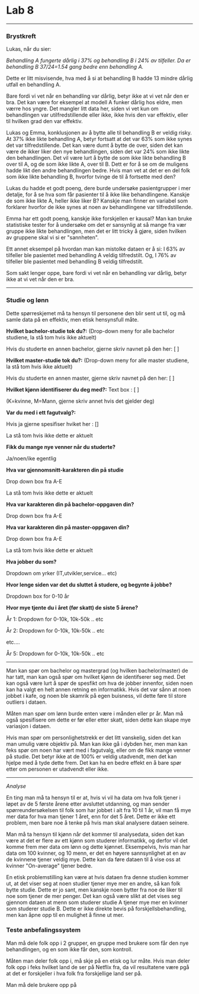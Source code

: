 # Lab 8

-------------------------

### Brystkreft

Lukas, når du sier:

*Behandling A fungerte dårlig i 37% og behandling B i 24% av tilfeller. Da er behandling B 37/24=1.54 gang bedre enn behandling A.*

Dette er litt misvisende, hva med å si at behandling B hadde 13 mindre dårlig utfall en behandling A. 

Bare fordi vi vet når en behandling var dårlig, betyr ikke at vi vet når den er bra. Det kan være for eksempel at modell A funker dårlig hos eldre, men værre hos yngre.
Det mangler litt data her, siden vi vet kun om behandlingen var utilfredstillende eller ikke, ikke hvis den var effektiv, eller til hvilken grad den var effektiv.

Lukas og Emma, konklusjonen av å bytte alle til behandling B er veldig risky. At 37% ikke likte behandling A, betyr fortsatt at det var 63% som ikke synes det var tilfredstillende. Det kan være dumt å bytte de over, siden det kan være de ikker liker den nye behandlingen, siden det var 24% som ikke likte den behandlingen. 
Det vil være lurt å bytte de som ikke likte behandling B over til A, og de som ikke likte A, over til B. Dett er for å se om de muligens hadde likt den andre behandlingen bedre. 
Hvis man vet at det er en del folk som ikke likte behandling B, hvorfor tvinge de til å fortsette med den?

Lukas du hadde et godt poeng, dere burde undersøke pasientgrupper i mer detalje, for å se hva som får pasienter til å ikke like behandlingene. Kanskje de som ikke likte A, heller ikke liker B? Kanskje man finner en variabel som forklarer hvorfor de ikke synes at noen av behandlingene var tilfredstillende. 

Emma har ett godt poeng, kanskje ikke forskjellen er kausal? Man kan bruke statistiske tester for å undersøke om det er sansynlig at så mange fra vær gruppe ikke likte behandlingen, men det er litt tricky å gjøre, siden hvilken av gruppene skal vi si er "sannheten". 

Ett annet eksempel på hvordan man kan mistolke dataen er å si:
I 63% av tilfeller ble pasientet med behandling A veldig tilfredstilt. Og, I 76% av tilfeller ble pasientet med behandling B veldig tilfredstilt. 

Som sakt lenger oppe, bare fordi vi vet når en behandling var dårlig, betyr ikke at vi vet når den er bra.

-------------------------

### Studie og lønn

Dette spørreskjemet må ta hensyn til personene den blir sent ut til, og må samle data på en effektiv, men etisk hensynsfull måte.

**Hvilket bachelor-studie tok du?:**
(Drop-down meny for alle bachelor studiene, la stå tom hvis ikke aktuelt)

Hvis du studerte en annen bachelor, gjerne skriv navnet på den her: [ ]


**Hvilket master-studie tok du?:**
(Drop-down meny for alle master studiene, la stå tom hvis ikke aktuelt) 

Hvis du studerte en annen master, gjerne skriv navnet på den her: [ ]

**Hvilket kjønn identifiserer du deg med?:**
Text box : [   ] 

(K=kvinne, M=Mann, gjerne skriv annet hvis det gjelder deg)

**Var du med i ett fagutvalg?:**

Hvis ja gjerne spesifiser hviket her : []

La stå tom hvis ikke dette er aktuelt

**Fikk du mange nye venner når du studerte?**

Ja/noen/ike egentlig

**Hva var gjennomsnitt-karakteren din på studie**

Drop down box fra A-E

La stå tom hvis ikke dette er aktuelt

**Hva var karakteren din på bachelor-oppgaven din?**

Drop down box fra A-E

**Hva var karakteren din på master-oppgaven din?**

Drop down box fra A-E

La stå tom hvis ikke dette er aktuelt

**Hva jobber du som?**

Dropdown om yrker (IT,utvikler,service... etc)

**Hvor lenge siden var det du sluttet å studere, og begynte å jobbe?**

Dropdown box for 0-10 år

**Hvor mye tjente du i året (før skatt) de siste 5 årene?**

År 1:
Dropdown for 0-10k, 10k-50k .. etc

År 2:
Dropdown for 0-10k, 10k-50k .. etc

etc....

År 5:
Dropdown for 0-10k, 10k-50k .. etc

--------------------


Man kan spør om bachelor og mastergrad (og hvilken bachelor/master) de har tatt, man kan også spør om hvilket kjønn de identifserer seg med. Det kan også være lurt å spør de spesfikt om hva de jobber innenfor, siden noen kan ha valgt en helt annen retning en informatikk. Hvis det var sånn at noen jobbet i kafe, og noen ble skamrik på egen buisness, vil dette føre til store outliers i dataen. 

Måten man spør om lønn burde enten være i månden eller pr år. Man må også spesifisere om dette er før eller etter skatt, siden dette kan skape mye variasjon i dataen.

Hvis man spør om personlighetstrekk er det litt vanskelig, siden det kan man umulig være objektiv på. Man kan ikke gå i dybden her, men man kan feks spør om noen har vært med i fagutvalg, eller om de fikk mange venner på studie. Det betyr ikke at de 100% er veldig utadvendt, men det kan hjelpe med å tyde dette frem. Det kan ha en bedre effekt en å bare spør etter om personen er utadvendt eller ikke. 

----------------
*Analyse*

En ting man må ta hensyn til er at, hvis vi vil ha data om hva folk tjener i løpet av de 5 første årene etter avsluttet utdanning, og man sender spørreundersøkelsen til folk som har jobbet i alt fra 10 til 1 år, vil man få mye mer data for hva man tjener 1 året, enn for det 5 året. Dette er ikke ett problem, men bare noe å tenke på hvis man skal analysere dataen seinere. 

Man må ta hensyn til kjønn når det kommer til analysedata, siden det kan være at det er flere av ett kjønn som studerer informatikk, og derfor vil det komme frem mer data om lønn og dette kjønnet. Eksempelvis, hvis man har data om 100 kvinner, og 10 menn, er det en høyere sannsynlighet at en av de kvinnene tjener veldig mye. Dette kan da føre dataen til å vise oss at kvinner "On-average" tjener bedre. 

En etisk problemstilling kan være at hvis dataen fra denne studien kommer ut, at det viser seg at noen studier tjener mye mer en andre, så kan folk bytte studie. Dette er jo sant, men kanskje noen bytter fra noe de liker til noe som tjener de mer penger. Det kan også være slikt at det vises seg gjennom dataen at menn som studerer studie A tjener mye mer en kvinner som studerer studie B. Dette er ikke direkte bevis på forskjellsbehandling, men kan åpne opp til en mulighet å finne ut mer. 

### Teste anbefalingssystem

Man må dele folk opp i 2 grupper, en gruppe med brukere som får den nye behandlingen, og en som ikke får den, som kontroll.

Måten man deler folk opp i, må skje på en etisk og lur måte. Hvis man deler folk opp i feks hvilket land de ser på Netflix fra, da vil resultatene være pgå at det er forskjeller i hva folk fra forskjellige land ser på.

Man må dele brukere opp på 



